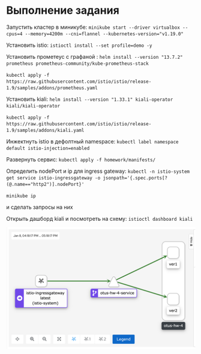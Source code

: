 # Выполнение задания
Запустить кластер в миникубе:
`minikube start --driver virtualbox --cpus=4 --memory=4200m --cni=flannel --kubernetes-version="v1.19.0"`

Установить istio:
`istioctl install --set profile=demo -y`

Установить прометеус с графаной :
`helm install --version "13.7.2" prometheus prometheus-community/kube-prometheus-stack`

`kubectl apply -f https://raw.githubusercontent.com/istio/istio/release-1.9/samples/addons/prometheus.yaml`

Установить kiali:
`helm install --version "1.33.1" kiali-operator kiali/kiali-operator`

`kubectl apply -f https://raw.githubusercontent.com/istio/istio/release-1.9/samples/addons/kiali.yaml`

Инжектнуть istio в дефолтный namespace:
`kubectl label namespace default istio-injection=enabled`

Развернуть сервис:
`kubectl apply -f homework/manifests/`

Определить nodePort и ip для ingress gateway:
`kubectl -n istio-system get service istio-ingressgateway -o jsonpath='{.spec.ports[?(@.name=="http2")].nodePort}'`

`minikube ip`

и сделать запросы на них

Открыть дашборд kiali и посмотреть на схему:
`istioctl dashboard kiali`

![otus-hw-4](screen.png)